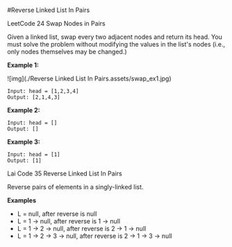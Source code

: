 #Reverse Linked List In Pairs

LeetCode 24 Swap Nodes in Pairs

Given a linked list, swap every two adjacent nodes and return its head. You must solve the problem without modifying the values in the list's nodes (i.e., only nodes themselves may be changed.)



**Example 1:**

![img](./Reverse Linked List In Pairs.assets/swap_ex1.jpg)

```
Input: head = [1,2,3,4]
Output: [2,1,4,3]
```

**Example 2:**

```
Input: head = []
Output: []
```

**Example 3:**

```
Input: head = [1]
Output: [1]
```



Lai Code 35 Reverse Linked List In Pairs 

Reverse pairs of elements in a singly-linked list.

**Examples**

- L = null, after reverse is null
- L = 1 -> null, after reverse is 1 -> null
- L = 1 -> 2 -> null, after reverse is 2 -> 1 -> null
- L = 1 -> 2 -> 3 -> null, after reverse is 2 -> 1 -> 3 -> null





